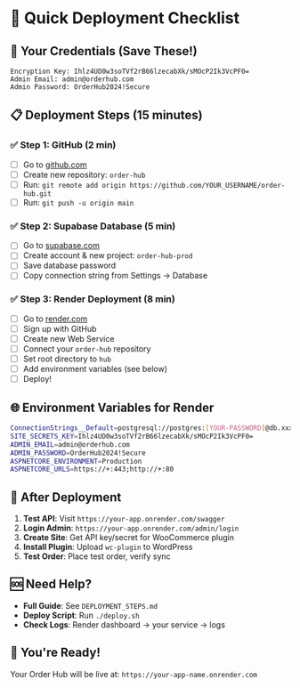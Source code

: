 # 🚀 Quick Deployment Checklist

## 🔑 **Your Credentials (Save These!)**
```
Encryption Key: Ihlz4UD0w3soTVf2rB66lzecabXk/sMOcP2Ik3VcPF0=
Admin Email: admin@orderhub.com
Admin Password: OrderHub2024!Secure
```

## 📋 **Deployment Steps (15 minutes)**

### ✅ **Step 1: GitHub (2 min)**
- [ ] Go to [github.com](https://github.com)
- [ ] Create new repository: `order-hub`
- [ ] Run: `git remote add origin https://github.com/YOUR_USERNAME/order-hub.git`
- [ ] Run: `git push -u origin main`

### ✅ **Step 2: Supabase Database (5 min)**
- [ ] Go to [supabase.com](https://supabase.com)
- [ ] Create account & new project: `order-hub-prod`
- [ ] Save database password
- [ ] Copy connection string from Settings → Database

### ✅ **Step 3: Render Deployment (8 min)**
- [ ] Go to [render.com](https://render.com)
- [ ] Sign up with GitHub
- [ ] Create new Web Service
- [ ] Connect your `order-hub` repository
- [ ] Set root directory to `hub`
- [ ] Add environment variables (see below)
- [ ] Deploy!

## 🌐 **Environment Variables for Render**

```bash
ConnectionStrings__Default=postgresql://postgres:[YOUR-PASSWORD]@db.xxx.supabase.co:5432/postgres?sslmode=require
SITE_SECRETS_KEY=Ihlz4UD0w3soTVf2rB66lzecabXk/sMOcP2Ik3VcPF0=
ADMIN_EMAIL=admin@orderhub.com
ADMIN_PASSWORD=OrderHub2024!Secure
ASPNETCORE_ENVIRONMENT=Production
ASPNETCORE_URLS=https://+:443;http://+:80
```

## 🎯 **After Deployment**

1. **Test API**: Visit `https://your-app.onrender.com/swagger`
2. **Login Admin**: `https://your-app.onrender.com/admin/login`
3. **Create Site**: Get API key/secret for WooCommerce plugin
4. **Install Plugin**: Upload `wc-plugin` to WordPress
5. **Test Order**: Place test order, verify sync

## 🆘 **Need Help?**

- **Full Guide**: See `DEPLOYMENT_STEPS.md`
- **Deploy Script**: Run `./deploy.sh`
- **Check Logs**: Render dashboard → your service → logs

## 🎉 **You're Ready!**

Your Order Hub will be live at: `https://your-app-name.onrender.com`
